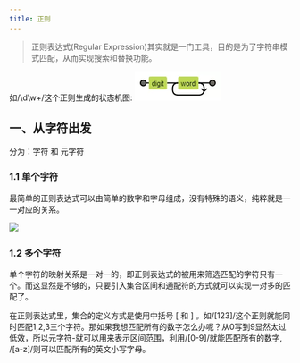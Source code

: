 ```yaml
---
title: 正则
---
```



> 正则表达式(Regular Expression)其实就是一门工具，目的是为了字符串模式匹配，从而实现搜索和替换功能。


如/\d\w+/这个正则生成的状态机图:
	![](./images/1558060772708.png)
	
## 一、从字符出发

分为：字符 和 元字符

### 1.1  单个字符

最简单的正则表达式可以由简单的数字和字母组成，没有特殊的语义，纯粹就是一一对应的关系。



![](./images/1558060890747.png)
		
### 1.2  多个字符

单个字符的映射关系是一对一的，即正则表达式的被用来筛选匹配的字符只有一个。而这显然是不够的，只要引入集合区间和通配符的方式就可以实现一对多的匹配了。

在正则表达式里，集合的定义方式是使用中括号 [ 和 ] 。如/[123]/这个正则就能同时匹配1,2,3三个字符。那如果我想匹配所有的数字怎么办呢？从0写到9显然太过低效，所以元字符-就可以用来表示区间范围，利用/[0-9]/就能匹配所有的数字, /[a-z]/则可以匹配所有的英文小写字母。